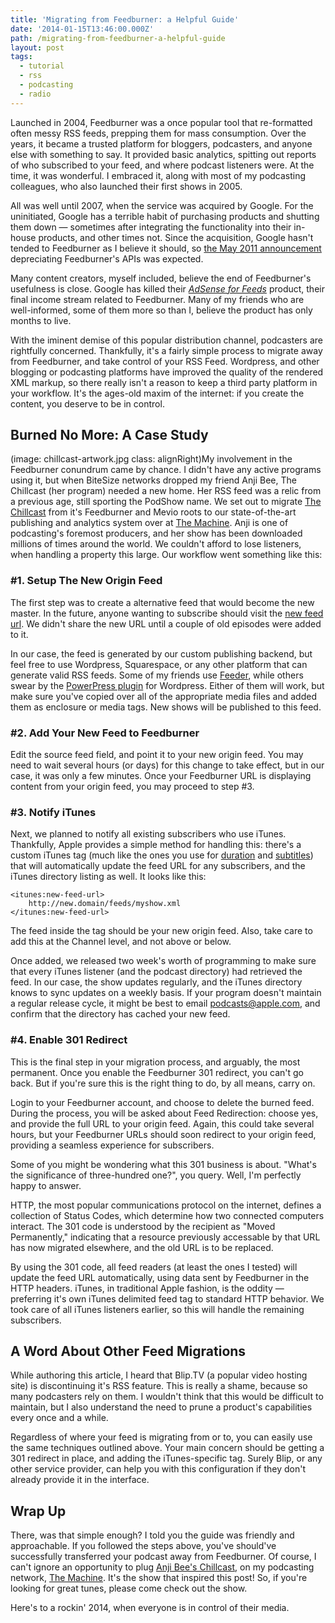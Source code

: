 ```yaml
---
title: 'Migrating from Feedburner: a Helpful Guide'
date: '2014-01-15T13:46:00.000Z'
path: /migrating-from-feedburner-a-helpful-guide
layout: post
tags:
  - tutorial
  - rss
  - podcasting
  - radio
---
```

Launched in 2004, Feedburner was a once popular tool that re-formatted often messy RSS feeds, prepping them for mass consumption. Over the years, it became a trusted platform for bloggers, podcasters, and anyone else with something to say. It provided basic analytics, spitting out reports of who subscribed to your feed, and where podcast listeners were. At the time, it was wonderful. I embraced it, along with most of my podcasting colleagues, who also launched their first shows in 2005.

All was well until 2007, when the service was acquired by Google. For the uninitiated, Google has a terrible habit of purchasing products and shutting them down &mdash; sometimes after integrating the functionality into their in-house products, and other times not. Since the acquisition, Google hasn't tended to Feedburner as I believe it should, so [the May 2011 announcement](http://googlecode.blogspot.com/2011/05/spring-cleaning-for-some-of-our-apis.html) depreciating Feedburner's APIs was expected.

Many content creators, myself included, believe the end of Feedburner's usefulness is close. Google has killed their [_AdSense for Feeds_](http://techcrunch.com/2012/09/28/the-feedburner-deathwatch-continues-google-kills-adsense-for-feeds/) product, their final income stream related to Feedburner. Many of my friends who are well-informed, some of them more so than I, believe the product has only months to live.

With the iminent demise of this popular distribution channel, podcasters are rightfully concerned. Thankfully, it's a fairly simple process to migrate away from Feedburner, and take control of your RSS Feed. Wordpress, and other blogging or podcasting platforms have improved the quality of the rendered XML markup, so there really isn't a reason to keep a third party platform in your workflow. It's the ages-old maxim of the internet: if you create the content, you deserve to be in control.

## Burned No More: A Case Study

(image: chillcast-artwork.jpg class: alignRight)My involvement in the Feedburner conundrum came by chance. I didn't have any active programs using it, but when BiteSize networks dropped my friend Anji Bee, The Chillcast (her program) needed a new home. Her RSS feed was a relic from a previous age, still sporting the PodShow name. We set out to migrate [The Chillcast](http://machine.fm/chillcast) from it's Feedburner and Mevio roots to our state-of-the-art publishing and analytics system over at [The Machine](http://machine.fm). Anji is one of podcasting's foremost producers, and her show has been downloaded millions of times around the world. We couldn't afford to lose listeners, when handling a property this large. Our workflow went something like this:

### #1. Setup The New Origin Feed

The first step was to create a alternative feed that would become the new master. In the future, anyone wanting to subscribe should visit the [new feed url](http://feeds.machine.fm/chillcast). We didn't share the new URL until a couple of old episodes were added to it.

In our case, the feed is generated by our custom publishing backend, but feel free to use Wordpress, Squarespace, or any other platform that can generate valid RSS feeds. Some of my friends use [Feeder](http://reinventedsoftware.com/feeder), while others swear by the [PowerPress plugin](http://wordpress.org/plugins/powerpress) for Wordpress. Either of them will work, but make sure you've copied over all of the appropriate media files and added them as enclosure or media tags. New shows will be published to this feed.

### #2. Add Your New Feed to Feedburner

Edit the source feed field, and point it to your new origin feed. You may need to wait several hours (or days) for this change to take effect, but in our case, it was only a few minutes. Once your Feedburner URL is displaying content from your origin feed, you may proceed to step #3.

### #3. Notify iTunes

Next, we planned to notify all existing subscribers who use iTunes. Thankfully, Apple provides a simple method for handling this: there's a custom iTunes tag (much like the ones you use for [duration](http://www.apple.com/itunes/podcasts/specs.html#duration) and [subtitles](http://www.apple.com/itunes/podcasts/specs.html#subtitle)) that will automatically update the feed URL for any subscribers, and the iTunes directory listing as well. It looks like this:

	<itunes:new-feed-url>
		http://new.domain/feeds/myshow.xml
	</itunes:new-feed-url>

The feed inside the tag should be your new origin feed. Also, take care to add this at the Channel level, and not above or below.

Once added, we released two week's worth of programming to make sure that every iTunes listener (and the podcast directory) had retrieved the feed. In our case, the show updates regularly, and the iTunes directory knows to sync updates on a weekly basis. If your program doesn't maintain a regular release cycle, it might be best to email [podcasts@apple.com](mailto:podcasts@apple.com), and confirm that the directory has cached your new feed.

### #4. Enable 301 Redirect

This is the final step in your migration process, and arguably, the most permanent. Once you enable the Feedburner 301 redirect, you can't go back. But if you're sure this is the right thing to do, by all means, carry on.

Login to your Feedburner account, and choose to delete the burned feed. During the process, you will be asked about Feed Redirection: choose yes, and provide the full URL to your origin feed. Again, this could take several hours, but your Feedburner URLs should soon redirect to your origin feed, providing a seamless experience for subscribers.

Some of you might be wondering what this 301 business is about. "What's the significance of three-hundred one?", you query. Well, I'm perfectly happy to answer.

HTTP, the most popular communications protocol on the internet, defines a collection of Status Codes, which determine how two connected computers interact. The 301 code is understood by the recipient as "Moved Permanently," indicating that a resource previously accessable by that URL has now migrated elsewhere, and the old URL is to be replaced.

By using the 301 code, all feed readers (at least the ones I tested) will update the feed URL automatically, using data sent by Feedburner in the HTTP headers. iTunes, in traditional Apple fashion, is the oddity &mdash; preferring it's own iTunes delimited feed tag to standard HTTP behavior. We took care of all iTunes listeners earlier, so this will handle the remaining subscribers.

## A Word About Other Feed Migrations

While authoring this article, I heard that Blip.TV (a popular video hosting site) is discontinuing it's RSS feature. This is really a shame, because so many podcasters rely on them. I wouldn't think that this would be difficult to maintain, but I also understand the need to prune a product's capabilities every once and a while.

Regardless of where your feed is migrating from or to, you can easily use the same techniques outlined above. Your main concern should be getting a 301 redirect in place, and adding the iTunes-specific tag. Surely Blip, or any other service provider, can help you with this configuration if they don't already provide it in the interface.

## Wrap Up

There, was that simple enough? I told you the guide was friendly and approachable. If you followed the steps above, you've should've successfully transferred your podcast away from Feedburner. Of course, I can't ignore an opportunity to plug [Anji Bee's Chillcast](http://machine.fm/chillcast), on my podcasting network, [The Machine](http://machine.fm). It's the show that inspired this post! So, if you're looking for great tunes, please come check out the show.

Here's to a rockin' 2014, when everyone is in control of their media.
